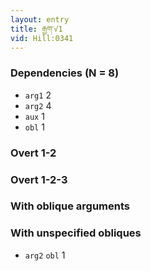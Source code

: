 ```yaml
---
layout: entry
title: རྒྱག་√1
vid: Hill:0341
---
```

### Dependencies (N = 8)
* `arg1` 2
* `arg2` 4
* `aux` 1
* `obl` 1


### Overt 1-2


### Overt 1-2-3


### With oblique arguments


### With unspecified obliques
* `arg2` `obl` 1
